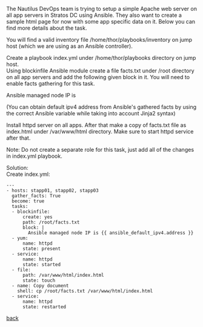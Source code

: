 The Nautilus DevOps team is trying to setup a simple Apache web server on all app servers in Stratos DC using Ansible. 
They also want to create a sample html page for now with some app specific data on it. 
Below you can find more details about the task.  

You will find a valid inventory file /home/thor/playbooks/inventory on jump host (which we are using as an Ansible controller).  

Create a playbook index.yml under /home/thor/playbooks directory on jump host.   
Using blockinfile Ansible module create a file facts.txt under /root directory on all app servers and add the following given block in it. You will need to enable facts gathering for this task.  

Ansible managed node IP is <default ipv4 address>  

(You can obtain default ipv4 address from Ansible's gathered facts by using the correct Ansible variable while taking into account Jinja2 syntax)  

Install httpd server on all apps. After that make a copy of facts.txt file as index.html under /var/www/html directory. Make sure to start httpd service after that.  

Note: Do not create a separate role for this task, just add all of the changes in index.yml playbook.  

Solution:  
Create index.yml:  
```  
---  
- hosts: stapp01, stapp02, stapp03
  gather_facts: True
  become: true
  tasks: 
  - blockinfile:
      create: yes
      path: /root/facts.txt
      block: |
        Ansible managed node IP is {{ ansible_default_ipv4.address }}
  - yum:
      name: httpd
      state: present
  - service: 
      name: httpd
      state: started
  - file:
      path: /var/www/html/index.html
      state: touch
  - name: Copy document
    shell: cp /root/facts.txt /var/www/html/index.html
  - service:
      name: httpd
      state: restarted
```

[back](https://github.com/MederD/Kodekloud-Engineer-Tasks)  